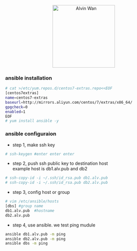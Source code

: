 <p align='center'> <a href='https://github.com/alvinwancn' target="_blank"> <img src='https://github.com/AlvinWanCN/life-record/raw/master/images/etlucency.png' alt='Alvin Wan' width=200></a></p>

### ansible installation
```bash
# cat >/etc/yum.repos.d/centos7-extras.repo<<EOF
[centos7extras]
name=centos7-extras
baseurl=http://mirrors.aliyun.com/centos/7/extras/x86_64/
gpgcheck=0
enabled=1
EOF
# yum install ansible -y
```

### ansible configuraion

- step 1, make ssh key

```bash
# ssh-keygen #enter enter enter

```

- step 2, push ssh public key to destination host </br>
example host is db1.alv.pub and db2 </br>
```bash
# ssh-copy-id -i ~/.ssh/id_rsa.pub db1.alv.pub
# ssh-copy-id -i ~/.ssh/id_rsa.pub db2.alv.pub
```

- step 3, config host or group

```bash
# vim /etc/ansible/hosts
[dbs] #group name
db1.alv.pub  #hostname
db2.alv.pub
```

- step 4, use ansible.
we test ping mudule
```bash
ansible db1.alv.pub -m ping
ansible db2.alv.pub -m ping 
ansible dbs -m ping

```
